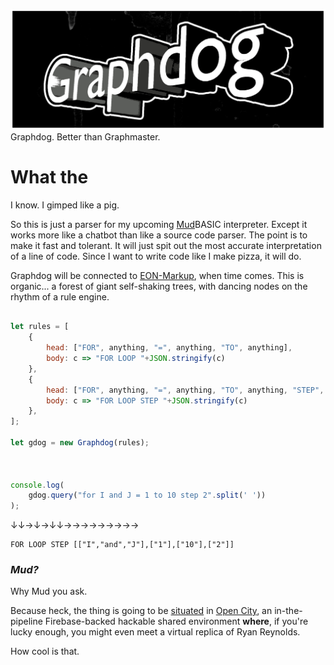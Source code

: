 ![Graphdog](https://github.com/botbreeder/graphdog/raw/main/graphdog.jpg)
Graphdog. Better than Graphmaster.

# What the

I know. I gimped like a pig.

So this is just a parser for my upcoming [Mud](https://en.wikipedia.org/wiki/MUD)BASIC interpreter. Except it works more like a chatbot than like a source code parser. The point is to make it fast and tolerant. It will just spit out the most accurate interpretation of a line of code. Since I want to write code like I make pizza, it will do.

Graphdog will be connected to [EON-Markup](https://github.com/botbreeder/eon-markup), when time comes. This is organic... a forest of giant self-shaking trees, with dancing nodes on the rhythm of a rule engine.

```Javascript

let rules = [
    {
        head: ["FOR", anything, "=", anything, "TO", anything],
        body: c => "FOR LOOP "+JSON.stringify(c)
    },
    {
        head: ["FOR", anything, "=", anything, "TO", anything, "STEP", anything],
        body: c => "FOR LOOP STEP "+JSON.stringify(c)
    },
];

let gdog = new Graphdog(rules);



console.log(
    gdog.query("for I and J = 1 to 10 step 2".split(' '))
);

```
↓↓→↓→↓↓→→→→→→→→→
```
FOR LOOP STEP [["I","and","J"],["1"],["10"],["2"]]
```

### _Mud?_

Why Mud you ask.

Because heck, the thing is going to be [situated](https://en.wikipedia.org/wiki/Situated) in [Open City](https://opencity.web.app/), an in-the-pipeline Firebase-backed hackable shared environment **where**, if you're lucky enough, you might even meet a virtual replica of Ryan Reynolds.

How cool is that.
